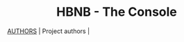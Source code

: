 <center> <h1>HBNB - The Console</h1> </center>

 [AUTHORS](https://github.com/justinmajetich/AirBnB_clone/blob/dev/AUTHORS) | Project authors |
